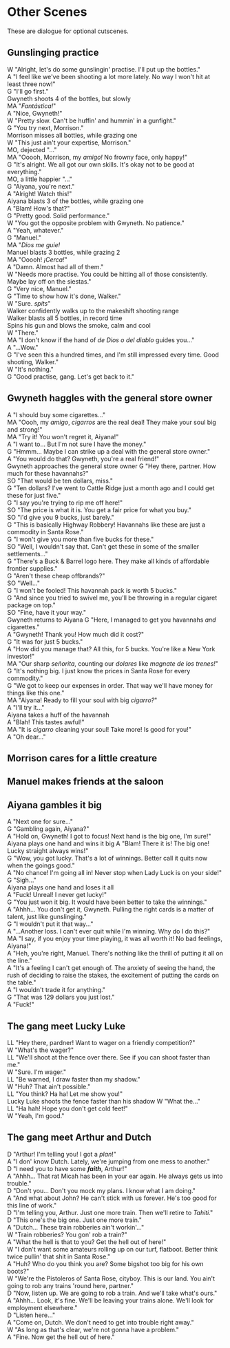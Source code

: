 # Other Scenes

These are dialogue for optional cutscenes.

## Gunslinging practice

W "Alright, let's do some gunslingin' practise. I'll put up the bottles."<br>
A "I feel like we've been shooting a lot more lately. No way I won't hit at least three now!"<br>
G "I'll go first."<br>
Gwyneth shoots 4 of the bottles, but slowly<br>
MA "<i>Fantástica!</i>"<br>
A "Nice, Gwyneth!"<br>
W "Pretty slow. Can't be huffin' and hummin' in a gunfight."<br>
G "You try next, Morrison."<br>
Morrison misses all bottles, while grazing one<br>
W "This just ain't your expertise, Morrison."<br>
MO, dejected "..."<br>
MA "Ooooh, Morrison, my <i>amigo!</i> No frowny face, only happy!"<br>
G "It's alright. We all got our own skills. It's okay not to be good at everything."<br>
MO, a little happier "..."<br>
G "Aiyana, you're next."<br>
A "Alright! Watch this!"<br>
Aiyana blasts 3 of the bottles, while grazing one<br>
A "Blam! How's that?"<br>
G "Pretty good. Solid performance."<br>
W "You got the opposite problem with Gwyneth. No patience."<br>
A "Yeah, whatever."<br>
G "Manuel."<br>
MA "<i>Dios me guie!</i><br>
Manuel blasts 3 bottles, while grazing 2<br>
MA "Ooooh! <i>¡Cerca!</i>"<br>
A "Damn. Almost had all of them."<br>
W "Needs more practise. You could be hitting all of those consistently. Maybe lay off on the siestas."<br>
G "Very nice, Manuel."<br>
G "Time to show how it's done, Walker."<br>
W "Sure. <i>spits</i>"<br>
Walker confidently walks up to the makeshift shooting range<br>
Walker blasts all 5 bottles, in record time<br>
Spins his gun and blows the smoke, calm and cool<br>
W "There."<br>
MA "I don't know if the hand of <i>de Dios o del diablo</i> guides you..."<br>
A "...Wow."<br>
G "I've seen this a hundred times, and I'm still impressed every time. Good shooting, Walker."<br>
W "It's nothing."<br>
G "Good practise, gang. Let's get back to it."

## Gwyneth haggles with the general store owner

A "I should buy some cigarettes..."<br>
MA "Oooh, my <i>amigo</i>, <i>cigarros</i> are the real deal! They make your soul big and strong!"<br>
MA "Try it! You won't regret it, Aiyana!"<br>
A "I want to... But I'm not sure I have the money."<br>
G "Hmmm... Maybe I can strike up a deal with the general store owner."<br>
A "You would do that? Gwyneth, you're a real friend!"<br>
Gwyneth approaches the general store owner
G "Hey there, partner. How much for these havannahs?"<br>
SO "That would be ten dollars, miss."<br>
G "Ten dollars? I've went to Cattle Ridge just a month ago and I could get these for just five."<br>
G "I say you're trying to rip me off here!"<br>
SO "The price is what it is. You get a fair price for what you buy."<br>
SO "I'd give you 9 bucks, just barely."<br>
G "This is basically Highway Robbery! Havannahs like these are just a commodity in Santa Rose."<br>
G "I won't give you more than five bucks for these."<br>
SO "Well, I wouldn't say that. Can't get these in some of the smaller settlements..."<br>
G "There's a Buck & Barrel logo here. They make all kinds of affordable frontier supplies."<br>
G "Aren't these cheap offbrands?"<br>
SO "Well..."<br>
G "I won't be fooled! This havannah pack is worth 5 bucks."<br>
G "And since you tried to swivel me, you'll be throwing in a regular cigaret package on top."<br>
SO "Fine, have it your way."<br>
Gwyneth returns to Aiyana
G "Here, I managed to get you havannahs <i>and</i> cigarettes."<br>
A "Gwyneth! Thank you! How much did it cost?"<br>
G "It was for just 5 bucks."<br>
A "How did you manage that? All this, for 5 bucks. You're like a New York investor!"<br>
MA "Our sharp <i>señorita</i>, counting our <i>dolares</i> like <i>magnate de los trenes!</i>"<br>
G "It's nothing big. I just know the prices in Santa Rose for every commodity."<br>
G "We got to keep our expenses in order. That way we'll have money for things like this one."<br>
MA "Aiyana! Ready to fill your soul with big <i>cigarro?</i>"<br>
A "I'll try it..."<br>
Aiyana takes a huff of the havannah<br>
A "Blah! This tastes awful!"<br>
MA "It is <i>cigarro</i> cleaning your soul! Take more! Is good for you!"<br>
A "Oh dear..."

## Morrison cares for a little creature

## Manuel makes friends at the saloon

## Aiyana gambles it big

A "Next one for sure..."<br>
G "Gambling again, Aiyana?"<br>
A "Hold on, Gwyneth! I got to focus! Next hand is the big one, I'm sure!"<br>
Aiyana plays one hand and wins it big
A "Blam! There it is! The big one! Lucky straight always wins!"<br>
G "Wow, you got lucky. That's a lot of winnings. Better call it quits now when the goings good."<br>
A "No chance! I'm going all in! Never stop when Lady Luck is on your side!"<br>
G "Sigh..."<br>
Aiyana plays one hand and loses it all<br>
A "Fuck! Unreal! I never get lucky!"<br>
G "You just won it big. It would have been better to take the winnings."<br>
A "Ahhh... You don't get it, Gwyneth. Pulling the right cards is a matter of talent, just like gunslinging."<br>
G "I wouldn't put it that way..."<br>
A "...Another loss. I can't ever quit while I'm winning. Why do I do this?"<br>
MA "I say, if you enjoy your time playing, it was all worth it! No bad feelings, Aiyana!"<br>
A "Heh, you're right, Manuel. There's nothing like the thrill of putting it all on the line."<br>
A "It's a feeling I can't get enough of. The anxiety of seeing the hand, the rush of deciding to raise the stakes, the excitement of putting the cards on the table."<br>
A "I wouldn't trade it for anything."<br>
G "That was 129 dollars you just lost."<br>
A "Fuck!"

## The gang meet Lucky Luke

LL "Hey there, pardner! Want to wager on a friendly competition?"<br>
W "What's the wager?"<br>
LL "We'll shoot at the fence over there. See if you can shoot faster than me."<br>
W "Sure. I'm wager."<br>
LL "Be warned, I draw faster than my shadow."<br>
W "Huh? That ain't possible."<br>
LL "You think? Ha ha! Let me show you!"<br>
Lucky Luke shoots the fence faster than his shadow
W "What the..."<br>
LL "Ha hah! Hope you don't get cold feet!"<br>
W "Yeah, I'm good."

## The gang meet Arthur and Dutch

D "Arthur! I'm telling you! I got a <i>plan</i>!"<br>
A "I don' know Dutch. Lately, we're jumping from one mess to another."<br>
D "I need you to have some <i><b>faith</b></i>, Arthur!"<br>
A "Ahhh... That rat Micah has been in your ear again. He always gets us into trouble."<br>
D "Don't you... Don't you mock my plans. I know what I am doing."<br>
A "And what about John? He can't stick with us forever. He's too good for this line of work."<br>
D "I'm telling you, Arthur. Just one more train. Then we'll retire to <i>Tahiti</i>."<br>
D "This one's the big one. Just one more train."<br>
A "Dutch... These train robberies ain't workin'..."<br>
W "Train robberies? You gon' rob a train?"<br>
A "What the hell is that to you? Get the hell out of here!"<br>
W "I don't want some amateurs rolling up on our turf, flatboot. Better think twice pullin' that shit in Santa Rose."<br>
A "Huh? Who do you think you are? Some bigshot too big for his own boots?"<br>
W "We're the Pistoleros of Santa Rose, cityboy. This is our land. You ain't going to rob any trains 'round here, partner."<br>
D "Now, listen up. We are going to rob a train. And we'll take what's ours."<br>
A "Ahhh... Look, it's fine. We'll be leaving your trains alone. We'll look for employment elsewhere."<br>
D "Listen here..."<br>
A "Come on, Dutch. We don't need to get into trouble right away."<br>
W "As long as that's clear, we're not gonna have a problem."<br>
A "Fine. Now get the hell out of here."
